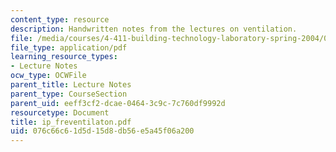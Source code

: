 ```yaml
---
content_type: resource
description: Handwritten notes from the lectures on ventilation.
file: /media/courses/4-411-building-technology-laboratory-spring-2004/076c66c61d5d15d8db56e5a45f06a200_ip_freventilaton.pdf
file_type: application/pdf
learning_resource_types:
- Lecture Notes
ocw_type: OCWFile
parent_title: Lecture Notes
parent_type: CourseSection
parent_uid: eeff3cf2-dcae-0464-3c9c-7c760df9992d
resourcetype: Document
title: ip_freventilaton.pdf
uid: 076c66c6-1d5d-15d8-db56-e5a45f06a200
---
```


